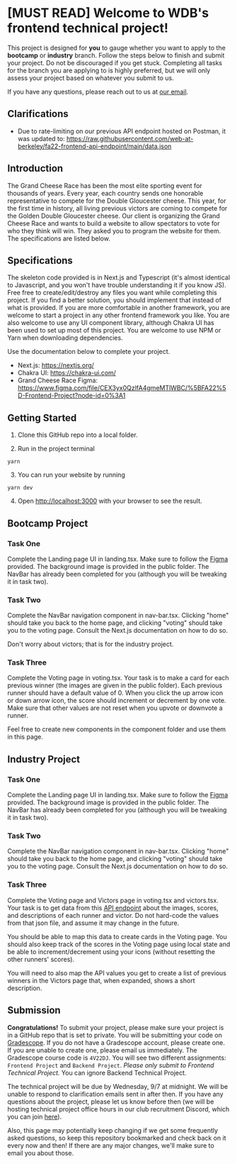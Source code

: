 # [MUST READ] Welcome to WDB's frontend technical project!

This project is designed for **you** to gauge whether you want to apply to the **bootcamp** or **industry** branch. Follow the steps below to finish and submit your project. Do not be discouraged if you get stuck. Completing all tasks for the branch you are applying to is highly preferred, but we will only assess your project based on whatever you submit to us.

If you have any questions, please reach out to us at [our email](webatberkeley@gmail.com).

## Clarifications
- Due to rate-limiting on our previous API endpoint hosted on Postman, it was updated to: https://raw.githubusercontent.com/web-at-berkeley/fa22-frontend-api-endpoint/main/data.json

## Introduction

The Grand Cheese Race has been the most elite sporting event for thousands of years. Every year, each country sends one honorable representative to compete for the Double Gloucester cheese. This year, for the first time in history, all living previous victors are coming to compete for the Golden Double Gloucester cheese. Our client is organizing the Grand Cheese Race and wants to build a website to allow spectators to vote for who they think will win. They asked you to program the website for them. The specifications are listed below.

## Specifications

The skeleton code provided is in Next.js and Typescript (it's almost identical to Javascript, and you won't have trouble understanding it if you know JS). Free free to create/edit/destroy any files you want while completing this project. If you find a better solution, you should implement that instead of what is provided. If you are more comfortable in another framework, you are welcome to start a project in any other frontend framework you like. You are also welcome to use any UI component library, although Chakra UI has been used to set up most of this project. You are welcome to use NPM or Yarn when downloading dependencies. 

Use the documentation below to complete your project.

- Next.js: https://nextjs.org/
- Chakra UI: https://chakra-ui.com/
- Grand Cheese Race Figma: https://www.figma.com/file/CEX3yx0QzlfA4gmeMTlWBC/%5BFA22%5D-Frontend-Project?node-id=0%3A1

## Getting Started

1. Clone this GitHub repo into a local folder. 

2. Run in the project terminal

```
yarn
```

3. You can run your website by running

```
yarn dev
```

4. Open [http://localhost:3000](http://localhost:3000) with your browser to see the result.

## Bootcamp Project

### Task One

Complete the Landing page UI in landing.tsx. Make sure to follow the [Figma](https://www.figma.com/file/CEX3yx0QzlfA4gmeMTlWBC/%5BFA22%5D-Frontend-Project?node-id=0%3A1) provided. The background image is provided in the public folder. The NavBar has already been completed for you (although you will be tweaking it in task two). 

### Task Two

Complete the NavBar navigation component in nav-bar.tsx. Clicking "home" should take you back to the home page, and clicking "voting" should take you to the voting page. Consult the Next.js documentation on how to do so.

Don't worry about victors; that is for the industry project.

### Task Three

Complete the Voting page in voting.tsx. Your task is to make a card for each previous winner (the images are given in the public folder). Each previous runner should have a default value of 0. When you click the up arrow icon or down arrow icon, the score should increment or decrement by one vote. Make sure that other values are not reset when you upvote or downvote a runner.

Feel free to create new components in the component folder and use them in this page.

## Industry Project

### Task One

Complete the Landing page UI in landing.tsx. Make sure to follow the [Figma](https://www.figma.com/file/CEX3yx0QzlfA4gmeMTlWBC/%5BFA22%5D-Frontend-Project?node-id=0%3A1) provided. The background image is provided in the public folder. The NavBar has already been completed for you (although you will be tweaking it in task two). 

### Task Two

Complete the NavBar navigation component in nav-bar.tsx. Clicking "home" should take you back to the home page, and clicking "voting" should take you to the voting page. Consult the Next.js documentation on how to do so.

### Task Three

Complete the Voting page and Victors page in voting.tsx and victors.tsx. Your task is to get data from this [API endpoint](https://raw.githubusercontent.com/web-at-berkeley/fa22-frontend-api-endpoint/main/data.json) about the images, scores, and descriptions of each runner and victor. Do not hard-code the values from that json file, and assume it may change in the future.

You should be able to map this data to create cards in the Voting page. You should also keep track of the scores in the Voting page using local state and be able to increment/decrement using your icons (without resetting the other runners' scores). 

You will need to also map the API values you get to create a list of previous winners in the Victors page that, when expanded, shows a short description.


## Submission

**Congratulations!** To submit your project, please make sure your project is in a GitHub repo that is set to private. You will be submitting your code on [Gradescope](https://www.gradescope.com/). If you do not have a Gradescope account, please create one. If you are unable to create one, please email us
immediately. The Gradescope course code is `4V22DJ`. You will see two different assignments: `Frontend Project` and `Backend Project`. _Please only submit to Frontend Technical Project._ You can ignore Backend Technical Project.

The technical project will be due by Wednesday, 9/7 at midnight. We will be unable to respond to clarification emails sent in after then. If you have any questions about the project, please let us know before then (we will be hosting technical project office hours in our club recruitment Discord, which you can join [here](https://linktr.ee/webdevatberkeley)).

Also, this page may potentially keep changing if we get some frequently asked questions, so keep this repository bookmarked and check back on it every now and then! If there are any major changes, we'll make sure to email you about those.
